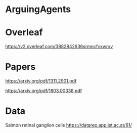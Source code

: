 # ArguingAgents

# Overleaf
https://v2.overleaf.com/3882842936srmncfvxwrxv

# Papers

https://arxiv.org/pdf/1311.2901.pdf

https://arxiv.org/pdf/1803.00338.pdf

# Data

Salmon retinal ganglion cells
https://datarep.app.ist.ac.at/61/

